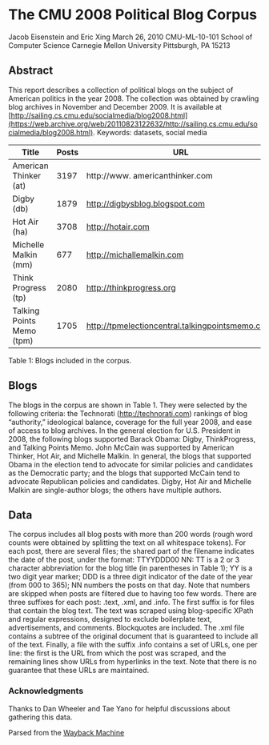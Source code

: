 # The CMU 2008 Political Blog Corpus
Jacob Eisenstein and Eric Xing
March 26, 2010
CMU-ML-10-101
School of Computer Science
Carnegie Mellon University
Pittsburgh, PA 15213

## Abstract
This report describes a collection of political blogs on the subject of American politics in the year 2008. The collection was obtained by crawling blog archives in November and December 2009. It is available at [http://sailing.cs.cmu.edu/socialmedia/blog2008.html](https://web.archive.org/web/20110823122632/http://sailing.cs.cmu.edu/socialmedia/blog2008.html).
Keywords: datasets, social media

Title |Posts |URL
---|---|---|
American Thinker (at) |3197 | http://www. americanthinker.com
Digby (db) | 1879 | http://digbysblog.blogspot.com
Hot Air (ha) | 3708 | http://hotair.com
Michelle Malkin (mm) | 677 | http://michallemalkin.com
Think Progress (tp) | 2080 | http://thinkprogress.org
Talking Points Memo (tpm) | 1705 | http://tpmelectioncentral.talkingpointsmemo.com/
Table 1: Blogs included in the corpus.

## Blogs
The blogs in the corpus are shown in Table 1. They were selected by the following criteria: the Technorati (http://technorati.com) rankings of blog “authority,” ideological balance, coverage for the full year 2008, and ease of access to blog archives. In the general election for U.S. President in 2008, the following blogs supported Barack Obama: Digby, ThinkProgress, and Talking Points Memo. John McCain was supported by American Thinker, Hot Air, and Michelle Malkin. In general, the blogs that supported Obama in the election tend to advocate for similar policies and candidates as the Democratic party; and the blogs that supported McCain tend to advocate Republican policies and candidates. Digby, Hot Air and Michelle Malkin are single-author blogs; the others have multiple authors.

## Data
The corpus includes all blog posts with more than 200 words (rough word counts were obtained by splitting the text on all whitespace tokens). For each post, there are several files; the shared part of the filename indicates the date of the post, under the format: TTYYDDD00 NN: TT is a 2 or 3 character abbreviation for the blog title (in parentheses in Table 1); YY is a two digit year marker; DDD is a three digit indicator of the date of the year (from 000 to 365); NN numbers the posts on that day. Note that numbers are skipped when posts are filtered due to having too few words. There are three suffixes for each post: .text, .xml, and .info. The first suffix is for files that contain the blog text. The text was scraped using blog-specific XPath and regular expressions, designed to exclude boilerplate text, advertisements, and comments. Blockquotes are included. The .xml file contains a subtree of the original document that is guaranteed to include all of the text. Finally, a file with the suffix .info contains a set of URLs, one per line: the first is the URL from which the post was scraped, and the remaining lines show URLs from hyperlinks in the text. Note that there is no guarantee that these URLs are maintained.

### Acknowledgments
Thanks to Dan Wheeler and Tae Yano for helpful discussions about gathering this data.


Parsed from the [Wayback Machine](https://web.archive.org/web/20100620065407/http://www.sailing.cs.cmu.edu/socialmedia/blog2008.pdf)
